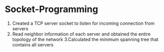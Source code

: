 # Socket-Programming
1. Created a TCP server socket to listen for incoming connection from servers 
2. Read neighbor information of each server and obtained the entire topology of the network 
3.Calculated the minimum spanning tree that contains all servers
